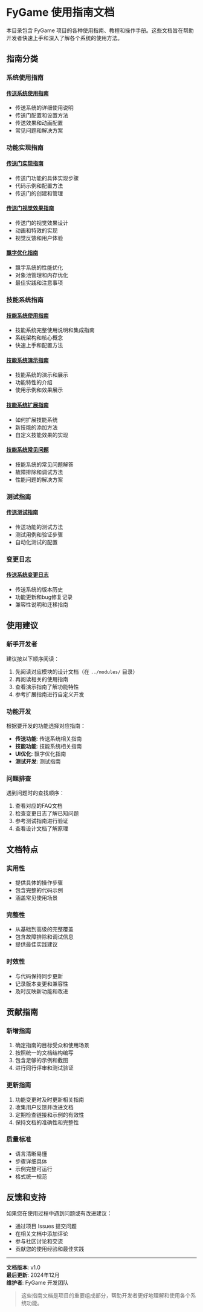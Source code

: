 # FyGame 使用指南文档

本目录包含 FyGame 项目的各种使用指南、教程和操作手册。这些文档旨在帮助开发者快速上手和深入了解各个系统的使用方法。

## 指南分类

### 系统使用指南

#### [传送系统使用指南](./teleport_system_guide.md)
- 传送系统的详细使用说明
- 传送门配置和设置方法
- 传送效果和动画配置
- 常见问题和解决方案

### 功能实现指南

#### [传送门实现指南](./PORTAL_TELEPORT_GUIDE.md)
- 传送门功能的具体实现步骤
- 代码示例和配置方法
- 传送门的创建和管理

#### [传送门视觉效果指南](./PORTAL_VISUAL_EFFECTS_GUIDE.md)
- 传送门的视觉效果设计
- 动画和特效的实现
- 视觉反馈和用户体验

#### [飘字优化指南](./FLOATING_TEXT_OPTIMIZATION.md)
- 飘字系统的性能优化
- 对象池管理和内存优化
- 最佳实践和注意事项

### 技能系统指南

#### [技能系统使用指南](./SKILL_SYSTEM_USAGE_GUIDE.md)
- 技能系统完整使用说明和集成指南
- 系统架构和核心概念
- 快速上手和配置方法

#### [技能系统演示指南](./SKILL_SYSTEM_DEMO_GUIDE.md)
- 技能系统的演示和展示
- 功能特性的介绍
- 使用示例和效果展示

#### [技能系统扩展指南](./SKILL_SYSTEM_EXTENSION_GUIDE.md)
- 如何扩展技能系统
- 新技能的添加方法
- 自定义技能效果的实现

#### [技能系统常见问题](./SKILL_SYSTEM_FAQ.md)
- 技能系统的常见问题解答
- 故障排除和调试方法
- 性能问题的解决方案

### 测试指南

#### [传送测试指南](./TELEPORT_TEST_GUIDE.md)
- 传送功能的测试方法
- 测试用例和验证步骤
- 自动化测试的配置

### 变更日志

#### [传送系统变更日志](./TELEPORT_SYSTEM_CHANGELOG.md)
- 传送系统的版本历史
- 功能更新和bug修复记录
- 兼容性说明和迁移指南

## 使用建议

### 新手开发者
建议按以下顺序阅读：
1. 先阅读对应模块的设计文档（在 `../modules/` 目录）
2. 再阅读相关的使用指南
3. 查看演示指南了解功能特性
4. 参考扩展指南进行自定义开发

### 功能开发
根据要开发的功能选择对应指南：
- **传送功能**: 传送系统相关指南
- **技能功能**: 技能系统相关指南
- **UI优化**: 飘字优化指南
- **测试开发**: 测试指南

### 问题排查
遇到问题时的查找顺序：
1. 查看对应的FAQ文档
2. 检查变更日志了解已知问题
3. 参考测试指南进行验证
4. 查看设计文档了解原理

## 文档特点

### 实用性
- 提供具体的操作步骤
- 包含完整的代码示例
- 涵盖常见使用场景

### 完整性
- 从基础到高级的完整覆盖
- 包含故障排除和调试信息
- 提供最佳实践建议

### 时效性
- 与代码保持同步更新
- 记录版本变更和兼容性
- 及时反映新功能和改进

## 贡献指南

### 新增指南
1. 确定指南的目标受众和使用场景
2. 按照统一的文档结构编写
3. 包含足够的示例和截图
4. 进行同行评审和测试验证

### 更新指南
1. 功能变更时及时更新相关指南
2. 收集用户反馈并改进文档
3. 定期检查链接和示例的有效性
4. 保持文档的准确性和完整性

### 质量标准
- 语言清晰易懂
- 步骤详细具体
- 示例完整可运行
- 格式统一规范

## 反馈和支持

如果您在使用过程中遇到问题或有改进建议：
- 通过项目 Issues 提交问题
- 在相关文档中添加评论
- 参与社区讨论和交流
- 贡献您的使用经验和最佳实践

---

**文档版本**: v1.0  
**最后更新**: 2024年12月  
**维护者**: FyGame 开发团队  

> 这些指南文档是项目的重要组成部分，帮助开发者更好地理解和使用各个系统功能。